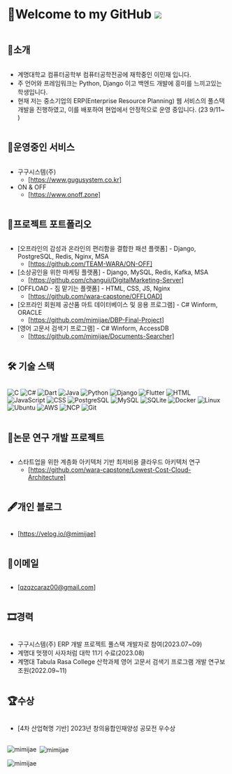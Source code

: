 # 👋Welcome to my GitHub ![](https://komarev.com/ghpvc/?username=mimijae&label=Profile%20views&color=af4bf1&style=flat) 

<h2 style="display: inline-block; vertical-align: middle;">📌소개</h2>

- 계명대학교 컴퓨터공학부 컴퓨터공학전공에 재학중인 이민재 입니다.
- 주 언어와 프레임워크는 Python, Django 이고 백엔드 개발에 흥미를 느끼고있는 학생입니다.
- 현재 저는 중소기업의 ERP(Enterprise Resource Planning) 웹 서비스의 풀스택 개발을 진행하였고, 이를 배포하여 현업에서 안정적으로 운영 중입니다. (23 9/11~ )

<h2 style="display: inline-block; vertical-align: middle;">🚀운영중인 서비스</h2>

- 구구시스템(주)
  - [https://www.gugusystem.co.kr]
- ON & OFF
  - [https://www.onoff.zone]

<h2 style="display: inline-block; vertical-align: middle;">💼프로젝트 포트폴리오</h2>

- [오프라인의 감성과 온라인의 편리함을 결합한 패션 플랫폼] - Django, PostgreSQL, Redis, Nginx, MSA
  - [https://github.com/TEAM-WARA/ON-OFF]
- [소상공인을 위한 마케팅 플랫폼] - Django, MySQL, Redis, Kafka, MSA
  - [https://github.com/changuii/DigitalMarketing-Server]
- [OFFLOAD - 짐 맡기는 플랫폼] - HTML, CSS, JS, Nginx
  - [https://github.com/wara-capstone/OFFLOAD]
- [오프라인 회원제 공산품 마트 데이터베이스 및 응용 프로그램] - C# Winform, ORACLE
  - [https://github.com/mimijae/DBP-Final-Project]
- [영어 고문서 검색기 프로그램] - C# Winform, AccessDB
  - [https://github.com/mimijae/Documents-Searcher]



  
<h2 style="display: inline-block; vertical-align: middle;">🛠 기술 스택</h2>


![C](https://img.shields.io/badge/-C-00599C?style=for-the-badge&logo=c&logoColor=white)
![C#](https://img.shields.io/badge/-CSharp-239120?style=for-the-badge&logo=c-sharp&logoColor=white)
![Dart](https://img.shields.io/badge/-Dart-0175C2?style=for-the-badge&logo=dart&logoColor=white)
![Java](https://img.shields.io/badge/-Java-007396?style=for-the-badge&logo=java&logoColor=white)
![Python](https://img.shields.io/badge/-Python-3776AB?style=for-the-badge&logo=python&logoColor=white)
![Django](https://img.shields.io/badge/-Django-092E20?style=for-the-badge&logo=django&logoColor=white)
![Flutter](https://img.shields.io/badge/-Flutter-02569B?style=for-the-badge&logo=flutter&logoColor=white)
![HTML](https://img.shields.io/badge/-HTML-E34F26?style=for-the-badge&logo=html5&logoColor=white)
![JavaScript](https://img.shields.io/badge/-JavaScript-F7DF1E?style=for-the-badge&logo=javascript&logoColor=black)
![CSS](https://img.shields.io/badge/-CSS-1572B6?style=for-the-badge&logo=css3&logoColor=white)
![PostgreSQL](https://img.shields.io/badge/-PostgreSQL-336791?style=for-the-badge&logo=postgresql&logoColor=white)
![MySQL](https://img.shields.io/badge/-MySQL-4479A1?style=for-the-badge&logo=mysql&logoColor=white)
![SQLite](https://img.shields.io/badge/-SQLite-07405E?style=for-the-badge&logo=sqlite&logoColor=white)
![Docker](https://img.shields.io/badge/-Docker-2496ED?style=for-the-badge&logo=docker&logoColor=white)
![Linux](https://img.shields.io/badge/-Linux-FCC624?style=for-the-badge&logo=linux&logoColor=black)
![Ubuntu](https://img.shields.io/badge/-Ubuntu-E95420?style=for-the-badge&logo=ubuntu&logoColor=white)
![AWS](https://img.shields.io/badge/-AWS-232F3E?style=for-the-badge&logo=amazon-aws&logoColor=white)
![NCP](https://img.shields.io/badge/-NCP-03C75A?style=for-the-badge&logo=naver&logoColor=white)
![Git](https://img.shields.io/badge/-Git-F05032?style=for-the-badge&logo=git&logoColor=white)



<h2 style="display: inline-block; vertical-align: middle;">📜논문 연구 개발 프로젝트</h2>

- 스타트업을 위한 계층화 아키텍처 기반 최저비용 클라우드 아키텍처 연구
  - [https://github.com/wara-capstone/Lowest-Cost-Cloud-Architecture]
  
<h2 style="display: inline-block; vertical-align: middle;">🖋개인 블로그</h2>

- [https://velog.io/@mimijae]

<h2 style="display: inline-block; vertical-align: middle;">📧이메일</h2>

- [qzqzcaraz00@gmail.com]

<h2 style="display: inline-block; vertical-align: middle;">🎞경력</h2>

- 구구시스템(주) ERP 개발 프로젝트 풀스택 개발자로 참여(2023.07~09)
- 계명대 멋쟁이 사자처럼 대학 11기 수료(2023.08)  
- 계명대 Tabula Rasa College 산학과제 영어 고문서 검색기 프로그램 개발 연구보조원(2022.09~11)

<h2 style="display: inline-block; vertical-align: middle;">🏆수상</h2>

- [4차 산업혁명 기반] 2023년 창의융합인재양성 공모전 우수상

## 
<p><img align="left" src="https://github-readme-stats.vercel.app/api/top-langs?username=mimijae&show_icons=true&theme=radical&locale=en&layout=compact" alt="mimijae" /></p>

<p>&nbsp;<img align="center" src="https://github-readme-stats.vercel.app/api?username=mimijae&show_icons=true&theme=radical&locale=en" alt="mimijae" /></p>

<p><img align="center" src="https://github-readme-streak-stats.herokuapp.com/?user=mimijae&theme=dark" alt="mimijae" /></p>

